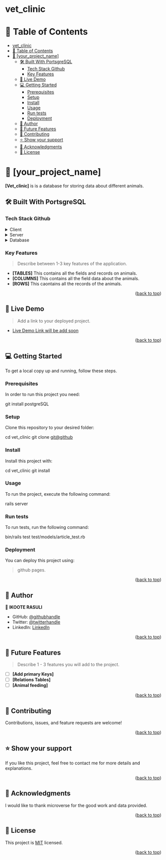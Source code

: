 # vet_clinic

<a name="readme-top"></a>

<!-- TABLE OF CONTENTS -->

# 📗 Table of Contents

- [vet\_clinic](#vet_clinic)
- [📗 Table of Contents](#-table-of-contents)
- [📖 \[your\_project\_name\] ](#-your_project_name-)
  - [🛠 Built With PortsgreSQL](#-built-with-portsgresql)
    - [Tech Stack Github](#tech-stack-github)
    - [Key Features ](#key-features-)
  - [🚀 Live Demo ](#-live-demo-)
  - [💻 Getting Started ](#-getting-started-)
    - [Prerequisites](#prerequisites)
    - [Setup](#setup)
    - [Install](#install)
    - [Usage](#usage)
    - [Run tests](#run-tests)
    - [Deployment](#deployment)
  - [👥 Author ](#-author-)
  - [🔭 Future Features ](#-future-features-)
  - [🤝 Contributing ](#-contributing-)
  - [⭐️ Show your support ](#️-show-your-support-)
  - [🙏 Acknowledgments ](#-acknowledgments-)
  - [📝 License ](#-license-)

<!-- PROJECT DESCRIPTION -->

# 📖 [your_project_name] <a name="about-project"></a>


**[Vet_clinic]** is is a database for storing data about different animals.

## 🛠 Built With <a name="SQL">PortsgreSQL</a>

### Tech Stack <a name="tech-stack">Github</a>

<details>
  <summary>Client</summary>
  <ul>
    <li><a href="https://reactjs.org/">React.js</a></li>
  </ul>
</details>

<details>
  <summary>Server</summary>
  <ul>
    <li><a href="https://expressjs.com/">Express.js</a></li>
  </ul>
</details>

<details>
<summary>Database</summary>
  <ul>
    <li><a href="https://www.postgresql.org/">PostgreSQL</a></li>
  </ul>
</details>

<!-- Features -->

### Key Features <a name="key-features"></a>

> Describe between 1-3 key features of the application.

- **[TABLES]** This contains all the fields and records on animals.
- **[COLUMNS]** This contains all the field data about the animals.
- **[ROWS]** This caontains all the records of the animals.

<p align="right">(<a href="#readme-top">back to top</a>)</p>

<!-- LIVE DEMO -->

## 🚀 Live Demo <a name="live-demo"></a>

> Add a link to your deployed project.

- [Live Demo Link will be add soon](#)

<p align="right">(<a href="#readme-top">back to top</a>)</p>

<!-- GETTING STARTED -->

## 💻 Getting Started <a name="getting-started"></a> 

To get a local copy up and running, follow these steps.

### Prerequisites

In order to run this project you need:


 git install postgreSQL
### Setup

Clone this repository to your desired folder:

  cd vet_clinic
  git clone [git@github](https://github.com/ikoote1/vet_clinic.git)

### Install

Install this project with:

  cd vet_clinic
  git install

### Usage

To run the project, execute the following command:

  rails server

### Run tests

To run tests, run the following command:

  bin/rails test test/models/article_test.rb

### Deployment

You can deploy this project using:

> github pages.

<p align="right">(<a href="#readme-top">back to top</a>)</p>

<!-- AUTHORS -->

## 👥 Author <a name="author"></a>

👤 **IKOOTE RASULI**

- GitHub: [@githubhandle](https://github.com/ikoote1/)
- Twitter: [@twitterhandle](https://twitter.com/ikootepreim1)
- LinkedIn: [LinkedIn](https://linkedin.com/in/ikooterasuli/)


<p align="right">(<a href="#readme-top">back to top</a>)</p>

<!-- FUTURE FEATURES -->

## 🔭 Future Features <a name="future-features"></a>

> Describe 1 - 3 features you will add to the project.

- [ ] **[Add primary Keys]**
- [ ] **[Relations Tables]**
- [ ] **[Animal feeding]**

<p align="right">(<a href="#readme-top">back to top</a>)</p>

<!-- CONTRIBUTING -->

## 🤝 Contributing <a name="contributing"></a>

Contributions, issues, and feature requests are welcome!

<p align="right">(<a href="#readme-top">back to top</a>)</p>

<!-- SUPPORT -->

## ⭐️ Show your support <a name="support"></a>

If you like this project, feel free to contact me for more details and explanations.

<p align="right">(<a href="#readme-top">back to top</a>)</p>

<!-- ACKNOWLEDGEMENTS -->

## 🙏 Acknowledgments <a name="acknowledgements"></a>

I would like to thank microverse for the good work and data provided.


<p align="right">(<a href="#readme-top">back to top</a>)</p>

<!-- LICENSE -->

## 📝 License <a name="license"></a>

This project is [MIT](./LICENSE) licensed.

<p align="right">(<a href="#readme-top">back to top</a>)</p>
